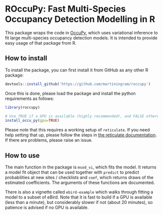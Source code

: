 # ROccuPy: Fast Multi-Species Occupancy Detection Modelling in R

This package wraps the code in
[OccuPy](https://github.com/martiningram/occu_py), which uses variational
inference to fit large multi-species occupancy detection models. It is intended
to provide easy usage of that package from R.

## How to install

To install the package, you can first install it from GitHub as any other R
package:

```R
devtools::install_github('https://github.com/martiningram/roccupy')
```

Once this is done, please load the package and install the python requirements
as follows:

```R
library(roccupy)

# Use TRUE if a GPU is available (highly recommended), and FALSE otherwise.
install_occu_py(gpu=TRUE)
```

Please note that this requires a working setup of `reticulate`. If you need help
setting that up, please follow the steps in [the reticulate
documentation](https://rstudio.github.io/reticulate/). If there are problems,
please raise an issue.

## How to use

The main function in the package is `msod_vi`, which fits the model. It returns
a model fit object that can be used together with `predict` to predict
probabilities at new sites / checklists and `coef`, which returns draws of the
estimated coefficients. The arguments of these functions are documented.

There is also a vignette called `ebird-example` which walks through fitting a
model to a subset of eBird. Note that it is fast to build if a GPU is available
(less than a minute), but considerably slower if not (about 20 minutes), so
patience is advised if no GPU is available.
